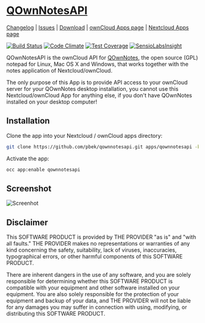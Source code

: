 # [QOwnNotesAPI](http://www.qownnotes.org "QOwnNotes Offical Site") 

[Changelog](https://github.com/pbek/qownnotesapi/blob/develop/CHANGELOG.md) | 
[Issues](https://github.com/pbek/qownnotesapi/issues) | 
[Download](https://github.com/pbek/qownnotesapi/releases) |
[ownCloud Apps page](https://marketplace.owncloud.com/apps/qownnotesapi) |
[Nextcloud Apps page](https://apps.nextcloud.com/apps/qownnotesapi)

[![Build Status](https://travis-ci.org/pbek/qownnotesapi.svg?branch=develop)](https://travis-ci.org/pbek/qownnotesapi)
[![Code Climate](https://codeclimate.com/github/pbek/qownnotesapi/badges/gpa.svg)](https://codeclimate.com/github/pbek/qownnotesapi)
[![Test Coverage](https://codeclimate.com/github/pbek/qownnotesapi/badges/coverage.svg)](https://codeclimate.com/github/pbek/qownnotesapi/coverage)
[![SensioLabsInsight](https://insight.sensiolabs.com/projects/967e5280-358c-48f2-9841-e94a447066f8/mini.png)](https://insight.sensiolabs.com/projects/967e5280-358c-48f2-9841-e94a447066f8)

QOwnNotesAPI is the ownCloud API for [QOwnNotes](http://www.qownnotes.org), the open source (GPL) notepad for Linux, Mac OS X and Windows, that works together with the notes application of Nextcloud/ownCloud.

The only purpose of this App is to provide API access to your ownCloud server for your QOwnNotes desktop installation, you cannot use this Nextcloud/ownCloud App for anything else, if you don't have QOwnNotes installed on your desktop computer! 

## Installation

Clone the app into your Nextcloud / ownCloud apps directory:

```bash
git clone https://github.com/pbek/qownnotesapi.git apps/qownnotesapi -b develop
```

Activate the app:

```bash
occ app:enable qownnotesapi
```

## Screenshot
![Screenhot](screenshot.png)

## Disclaimer

This SOFTWARE PRODUCT is provided by THE PROVIDER "as is" and "with all faults." THE PROVIDER makes no representations or warranties of any kind concerning the safety, suitability, lack of viruses, inaccuracies, typographical errors, or other harmful components of this SOFTWARE PRODUCT. 

There are inherent dangers in the use of any software, and you are solely responsible for determining whether this SOFTWARE PRODUCT is compatible with your equipment and other software installed on your equipment. You are also solely responsible for the protection of your equipment and backup of your data, and THE PROVIDER will not be liable for any damages you may suffer in connection with using, modifying, or distributing this SOFTWARE PRODUCT.
